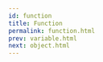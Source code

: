 ```yaml
---
id: function 
title: Function
permalink: function.html
prev: variable.html
next: object.html
---
```

